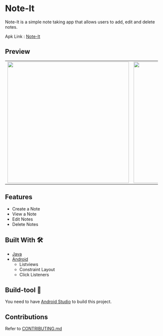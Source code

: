 # Note-It
Note-It is a simple note taking app that allows users to add, edit and delete notes.

Apk Link : [Note-It](https://www.mediafire.com/file/sqr6h93padvowbl/app-debug.apk/file)

## Preview
<table>
  <tr>
    <td>
        <img src="./screen_1.png" height=400px/>
    </td>
    <td>
        <img src="./screen_2.png" height=400px/>
    </td>
    <td>
        <img src="./screen_3.png" height=400px/>
    </td>
    <td>
        <img src="./screen_4.png" height=400px/>
    </td>
  </tr>
</table>

## Features
- Create a Note
- View a Note
- Edit Notes
- Delete Notes


## Built With 🛠
- [Java](https://www.oracle.com/java/technologies/)
- [Android](https://developer.android.com/docs)
    - Listviews
    - Constraint Layout
    - Click Listeners


## Build-tool 🧰
You need to have [Android Studio](https://developer.android.com/studio) to build this project.

## Contributions 
Refer to [CONTRIBUTING.md](https://github.com/unnikrishnan2002/Note-It/blob/master/CONTRIBUTING.md)
